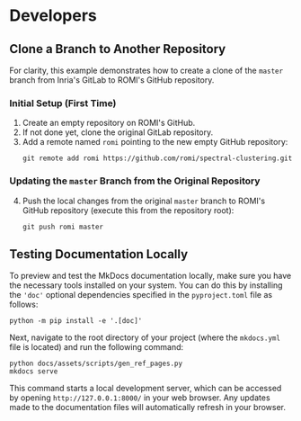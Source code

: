 # Developers

## Clone a Branch to Another Repository

For clarity, this example demonstrates how to create a clone of the `master` branch from Inria's GitLab to ROMI's GitHub repository.

### Initial Setup (First Time)

1. Create an empty repository on ROMI's GitHub.
2. If not done yet, clone the original GitLab repository.
3. Add a remote named `romi` pointing to the new empty GitHub repository:
   ```shell
   git remote add romi https://github.com/romi/spectral-clustering.git
   ```

### Updating the `master` Branch from the Original Repository

4. Push the local changes from the original `master` branch to ROMI's GitHub repository (execute this from the repository root):
   ```shell
   git push romi master
   ```

## Testing Documentation Locally

To preview and test the MkDocs documentation locally, make sure you have the necessary tools installed on your system.
You can do this by installing the `'doc'` optional dependencies specified in the `pyproject.toml` file as follows:

```shell
python -m pip install -e '.[doc]'
```

Next, navigate to the root directory of your project (where the `mkdocs.yml` file is located) and run the following command:

```shell
python docs/assets/scripts/gen_ref_pages.py
mkdocs serve
```

This command starts a local development server, which can be accessed by opening `http://127.0.0.1:8000/` in your web browser.
Any updates made to the documentation files will automatically refresh in your browser.
